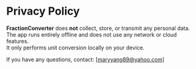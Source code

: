 # Privacy Policy

**FractionConverter** does **not** collect, store, or transmit any personal data.  
The app runs entirely offline and does not use any network or cloud features.  
It only performs unit conversion locally on your device.

If you have any questions, contact: [maryyang89@yahoo.com]
